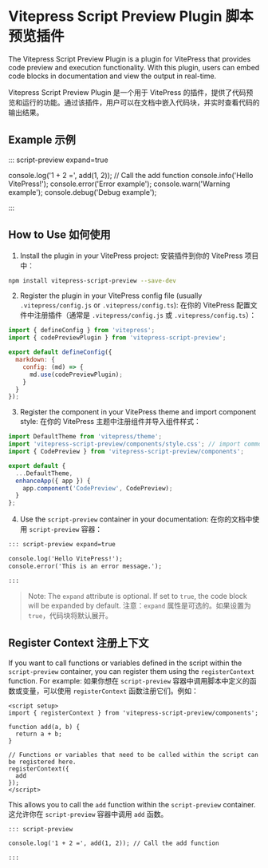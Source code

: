 # Vitepress Script Preview Plugin 脚本预览插件

The Vitepress Script Preview Plugin is a plugin for VitePress that provides code preview and execution functionality. With this plugin, users can embed code blocks in documentation and view the output in real-time.

Vitepress Script Preview Plugin 是一个用于 VitePress 的插件，提供了代码预览和运行的功能。通过该插件，用户可以在文档中嵌入代码块，并实时查看代码的输出结果。

<script setup>
import { registerContext } from '@/components';
function add(a, b) {
  return a + b;
}
// Functions or variables that need to be called within the script can be registered here.
registerContext({
  add
});
</script>

## Example 示例

::: script-preview expand=true

console.log('1 + 2 =', add(1, 2)); // Call the add function
console.info('Hello VitePress!');
console.error('Error example');
console.warn('Warning example');
console.debug('Debug example');

:::

## How to Use 如何使用

1. Install the plugin in your VitePress project:  安装插件到你的 VitePress 项目中：

```bash
npm install vitepress-script-preview --save-dev
```

2. Register the plugin in your VitePress config file (usually `.vitepress/config.js` or `.vitepress/config.ts`): 在你的 VitePress 配置文件中注册插件（通常是 `.vitepress/config.js` 或 `.vitepress/config.ts`）：

```javascript
import { defineConfig } from 'vitepress';
import { codePreviewPlugin } from 'vitepress-script-preview';

export default defineConfig({
  markdown: {
    config: (md) => {
      md.use(codePreviewPlugin);
    }
  }
});
```

3. Register the component in your VitePress theme and import component style: 在你的 VitePress 主题中注册组件并导入组件样式：

```javascript
import DefaultTheme from 'vitepress/theme';
import 'vitepress-script-preview/components/style.css'; // import commonents styles
import { CodePreview } from 'vitepress-script-preview/components';

export default {
  ...DefaultTheme,
  enhanceApp({ app }) {
    app.component('CodePreview', CodePreview);
  }
};
```

4. Use the `script-preview` container in your documentation: 在你的文档中使用 `script-preview` 容器：

```markdown
::: script-preview expand=true

console.log('Hello VitePress!');
console.error('This is an error message.');

:::
```

> Note: The `expand` attribute is optional. If set to `true`, the code block will be expanded by default. 注意：`expand` 属性是可选的。如果设置为 `true`，代码块将默认展开。

## Register Context 注册上下文

If you want to call functions or variables defined in the script within the `script-preview` container, you can register them using the `registerContext` function. For example: 如果你想在 `script-preview` 容器中调用脚本中定义的函数或变量，可以使用 `registerContext` 函数注册它们。例如：

```vue
<script setup>
import { registerContext } from 'vitepress-script-preview/components';

function add(a, b) {
  return a + b;
}

// Functions or variables that need to be called within the script can be registered here.
registerContext({
  add
});
</script>
```

This allows you to call the `add` function within the `script-preview` container. 这允许你在 `script-preview` 容器中调用 `add` 函数。

```markdown
::: script-preview

console.log('1 + 2 =', add(1, 2)); // Call the add function

:::
```